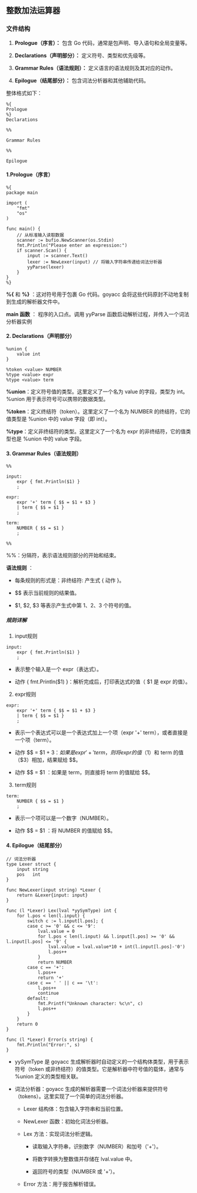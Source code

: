 
## 整数加法运算器

### 文件结构

1. **Prologue（序言）：** 包含 Go 代码，通常是包声明、导入语句和全局变量等。

2. **Declarations（声明部分）：** 定义符号、类型和优先级等。

3. **Grammar Rules（语法规则）：** 定义语言的语法规则及其对应的动作。

4. **Epilogue（结尾部分）：** 包含词法分析器和其他辅助代码。

整体格式如下：
```
%{
Prologue
%}
Declarations

%%

Grammar Rules

%%

Epilogue
```

#### 1.Prologue（序言）
```
%{
package main

import (
    "fmt"
    "os"
)

func main() {
    // 从标准输入读取数据
    scanner := bufio.NewScanner(os.Stdin)
    fmt.Println("Please enter an expression:")
    if scanner.Scan() {
        input := scanner.Text()
        lexer := NewLexer(input) // 将输入字符串传递给词法分析器
        yyParse(lexer)
    }
}
%}
```
**%{** 和 **%}** ：这对符号用于包裹 Go 代码。goyacc 会将这些代码原封不动地复制到生成的解析器文件中。

**main 函数** ： 程序的入口点。调用 yyParse 函数启动解析过程，并传入一个词法分析器实例

#### 2. Declarations（声明部分）

```
%union {
    value int
}

%token <value> NUMBER
%type <value> expr
%type <value> term
```
**%union**：定义符号值的类型。这里定义了一个名为 value 的字段，类型为 int。%union 用于表示符号可以携带的数据类型。

**%token**：定义终结符（token）。这里定义了一个名为 NUMBER 的终结符，它的值类型是 %union 中的 value 字段（即 int）。

**%type**：定义非终结符的类型。这里定义了一个名为 expr 的非终结符，它的值类型也是 %union 中的 value 字段。

#### 3. Grammar Rules（语法规则）

```
%%

input:
    expr { fmt.Println($1) }
    ;

expr:
    expr '+' term { $$ = $1 + $3 }
    | term { $$ = $1 }
    ;

term:
    NUMBER { $$ = $1 }
    ;

%%
```

%%：分隔符，表示语法规则部分的开始和结束。

 **语法规则** ：

* 每条规则的形式是：非终结符: 产生式 { 动作 }。

* \$\$ 表示当前规则的结果值。

* \$1, \$2, \$3 等表示产生式中第 1、2、3 个符号的值。

##### 规则详解

1. input规则

```
input:
    expr { fmt.Println($1) }
    ;
```
* 表示整个输入是一个 expr（表达式）。

* 动作 { fmt.Println(\$1) }：解析完成后，打印表达式的值（ \$1 是 expr 的值）。

2. expr规则

```
expr:
    expr '+' term { $$ = $1 + $3 }
    | term { $$ = $1 }
    ;
```

* 表示一个表达式可以是一个表达式加上一个项（expr '+' term），或者直接是一个项（term）。

* 动作  \$\$ = $1 + $3  ：如果是 expr '+' term，则将 expr 的值（$1）和 term 的值（$3）相加，结果赋给 \$\$。

* 动作  \$\$ = $1  ：如果是 term，则直接将 term 的值赋给 $$。

3. term规则

```
term:
    NUMBER { $$ = $1 }
    ;
```

* 表示一个项可以是一个数字（NUMBER）。

* 动作 \$\$ = $1 ：将 NUMBER 的值赋给 \$\$。

#### 4. Epilogue（结尾部分）

```
// 词法分析器
type Lexer struct {
    input string
    pos   int
}

func NewLexer(input string) *Lexer {
    return &Lexer{input: input}
}

func (l *Lexer) Lex(lval *yySymType) int {
    for l.pos < len(l.input) {
        switch c := l.input[l.pos]; {
        case c >= '0' && c <= '9':
            lval.value = 0
            for l.pos < len(l.input) && l.input[l.pos] >= '0' && l.input[l.pos] <= '9' {
                lval.value = lval.value*10 + int(l.input[l.pos]-'0')
                l.pos++
            }
            return NUMBER
        case c == '+':
            l.pos++
            return '+'
        case c == ' ' || c == '\t':
            l.pos++
            continue
        default:
            fmt.Printf("Unknown character: %c\n", c)
            l.pos++
        }
    }
    return 0
}

func (l *Lexer) Error(s string) {
    fmt.Println("Error:", s)
}
```

* yySymType 是 goyacc 生成解析器时自动定义的一个结构体类型，用于表示符号（token 或非终结符）的值类型。它是解析器中符号值的载体，通常与 %union 定义的类型相关联。


* 词法分析器：goyacc 生成的解析器需要一个词法分析器来提供符号（tokens）。这里实现了一个简单的词法分析器。

    * Lexer 结构体：包含输入字符串和当前位置。

    * NewLexer 函数：初始化词法分析器。

    * Lex 方法：实现词法分析逻辑。

        * 读取输入字符串，识别数字（NUMBER）和加号（'+'）。

        * 将数字转换为整数值并存储在 lval.value 中。

        * 返回符号的类型（NUMBER 或 '+'）。

    * Error 方法：用于报告解析错误。

 